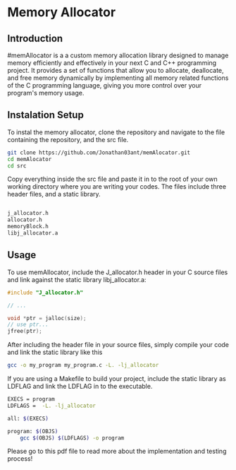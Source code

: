 # Memory Allocator

## Introduction
#memAllocator is a a custom memory allocation library designed to manage memory efficiently and effectively in your next C and C++ programming project. 
It provides a set of functions that allow you to allocate, deallocate, and free memory dynamically by implementing all memory related functions of the C programming language, giving you more control over your program's memory usage.

## Instalation Setup
To instal the memory allocator, clone the repository and navigate to the file containing the repository, and the src file.
```bash
git clone https://github.com/Jonathan03ant/memAlocator.git
cd memAlocator
cd src
```

Copy everything inside the src file and paste it in to the root of your own working directory where you are writing your codes. The files include three header files, and a static library.
```bash

j_allocator.h
allocator.h
memoryBlock.h
libj_allocator.a
```
## Usage
To use memAllocator, include the J_allocator.h header in your C source files and link against the static library libj_allocator.a:

```c
#include "J_allocator.h"

// ...

void *ptr = jalloc(size);
// use ptr...
jfree(ptr);
```

After including the header file in your source files, simply compile your code and link the static library like this

```bash
gcc -o my_program my_program.c -L. -lj_allocator
```

If you are using a Makefile to build your project, include the static library as LDFLAG and link the LDFLAG in to the executable.

```bash
EXECS = program 
LDFLAGS =  -L. -lj_allocator

all: $(EXECS)

program: $(OBJS)
	gcc $(OBJS) $(LDFLAGS) -o program
```
Please go to this pdf file to read more about the implementation and testing process!



  

